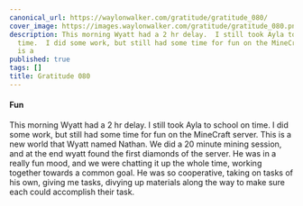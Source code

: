 ```yaml
---
canonical_url: https://waylonwalker.com/gratitude/gratitude_080/
cover_image: https://images.waylonwalker.com/gratitude/gratitude_080.png
description: This morning Wyatt had a 2 hr delay.  I still took Ayla to school on
  time.  I did some work, but still had some time for fun on the MineCraft server.  This
  is a
published: true
tags: []
title: Gratitude 080
---
```


#### Fun

This morning Wyatt had a 2 hr delay.  I still took Ayla to school on time.  I did some work, but still had some time for fun on the MineCraft server.  This is a new world that Wyatt named Nathan.  We did a 20 minute mining session, and at the end wyatt found the first diamonds of the server.  He was in a really fun mood, and we were chatting it up the whole time, working together towards a common goal.  He was so cooperative, taking on tasks of his own, giving me tasks, divying up materials along the way to make sure each could accomplish their task.